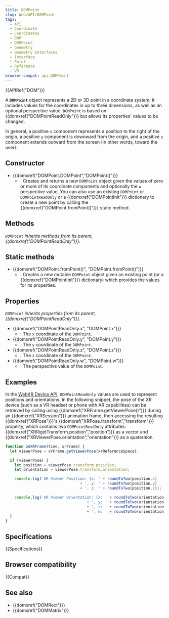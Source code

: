 ```yaml
---
title: DOMPoint
slug: Web/API/DOMPoint
tags:
  - API
  - Coordinate
  - Coordinates
  - DOM
  - DOMPoint
  - Geometry
  - Geometry Interfaces
  - Interface
  - Point
  - Reference
  - VR
browser-compat: api.DOMPoint
---
```

{{APIRef("DOM")}}

A **`DOMPoint`** object represents a 2D or 3D point in a coordinate system; it includes values for the coordinates in up to three dimensions, as well as an optional perspective value. `DOMPoint` is based on {{domxref("DOMPointReadOnly")}} but allows its properties' values to be changed.

In general, a positive `x` component represents a position to the right of the origin, a positive `y` component is downward from the origin, and a positive `z` component extends outward from the screen (in other words, toward the user).

## Constructor

- {{domxref("DOMPoint.DOMPoint","DOMPoint()")}}
  - : Creates and returns a new `DOMPoint` object given the values of zero or more of its coordinate components and optionally the `w` perspective value. You can also use an existing `DOMPoint` or `DOMPointReadOnly` or a {{domxref("DOMPointInit")}} dictionary to create a new point by calling the {{domxref("DOMPoint.fromPoint()")}} static method.

## Methods

_`DOMPoint` inherits methods from its parent, {{domxref("DOMPointReadOnly")}}._

## Static methods

- {{domxref("DOMPoint.fromPoint()", "DOMPoint.fromPoint()")}}
  - : Creates a new mutable `DOMPoint` object given an existing point (or a {{domxref("DOMPointInit")}} dictionary) which provides the values for its properties.

## Properties

_`DOMPoint` inherits properties from its parent, {{domxref("DOMPointReadOnly")}}._

- {{domxref("DOMPointReadOnly.x", "DOMPoint.x")}}
  - : The `x` coordinate of the `DOMPoint`.
- {{domxref("DOMPointReadOnly.y", "DOMPoint.y")}}
  - : The `y` coordinate of the `DOMPoint`.
- {{domxref("DOMPointReadOnly.z", "DOMPoint.z")}}
  - : The `z` coordinate of the `DOMPoint`.
- {{domxref("DOMPointReadOnly.w", "DOMPoint.w")}}
  - : The perspective value of the `DOMPoint`.

## Examples

In the [WebXR Device API](/en-US/docs/Web/API/WebXR_Device_API), `DOMPointReadOnly` values are used to represent positions and orientations. In the following snippet, the pose of the XR device (such as a VR headset or phone with AR capabilities) can be retrieved by calling using {{domxref("XRFrame.getViewerPose()")}} during an {{domxref("XRSession")}} animation frame, then accessing the resulting {{domxref("XRPose")}}'s {{domxref("XRPose.transform","transform")}} property, which contains two `DOMPointReadOnly` attributes: {{domxref("XRRigidTransform.position","position")}} as a vector and {{domxref("XRViewerPose.orientation","orientation")}} as a quaternion.

```js
function onXRFrame(time, xrFrame) {
  let viewerPose = xrFrame.getViewerPose(xrReferenceSpace);

  if (viewerPose) {
    let position = viewerPose.transform.position;
    let orientation = viewerPose.transform.orientation;

    console.log('XR Viewer Position: {x: ' + roundToTwo(position.x)
                                 + ', y: ' + roundToTwo(position.y)
                                 + ', z: ' + roundToTwo(position.z));

    console.log('XR Viewer Orientation: {x: ' + roundToTwo(orientation.x)
                                    + ', y: ' + roundToTwo(orientation.y)
                                    + ', z: ' + roundToTwo(orientation.z)
                                    + ', w: ' + roundToTwo(orientation.w));
  }
}
```

## Specifications

{{Specifications}}

## Browser compatibility

{{Compat}}

## See also

- {{domxref("DOMRect")}}
- {{domxref("DOMMatrix")}}
